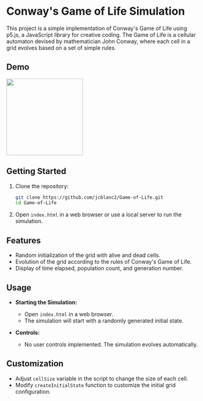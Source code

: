 ﻿# Conway's Game of Life Simulation

This project is a simple implementation of Conway's Game of Life using p5.js, a JavaScript library for creative coding. The Game of Life is a cellular automaton devised by mathematician John Conway, where each cell in a grid evolves based on a set of simple rules.

## Demo
<img src="appr.gif" width=200><br>

## Getting Started

1. Clone the repository:

   ```bash
   git clone https://github.com/jcblanc2/Game-of-Life.git
   cd Game-of-Life
   ```

2. Open `index.html` in a web browser or use a local server to run the simulation.

## Features

- Random initialization of the grid with alive and dead cells.
- Evolution of the grid according to the rules of Conway's Game of Life.
- Display of time elapsed, population count, and generation number.

## Usage

- **Starting the Simulation:**
  - Open `index.html` in a web browser.
  - The simulation will start with a randomly generated initial state.

- **Controls:**
  - No user controls implemented. The simulation evolves automatically.

## Customization

- Adjust `cellSize` variable in the script to change the size of each cell.
- Modify `createInitialState` function to customize the initial grid configuration.
